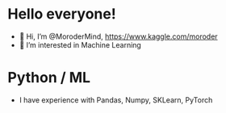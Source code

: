 # Hello everyone!
- 👋 Hi, I’m @MoroderMind, https://www.kaggle.com/moroder
- 👀 I’m interested in Machine Learning
# Python / ML
- I have experience with Pandas, Numpy, SKLearn, PyTorch
<!---
MoroderMind/MoroderMind is a ✨ special ✨ repository because its `README.md` (this file) appears on your GitHub profile.
You can click the Preview link to take a look at your changes.
--->
